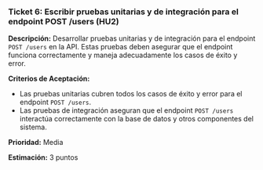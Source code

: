 ### **Ticket 6: Escribir pruebas unitarias y de integración para el endpoint POST /users (HU2)**

**Descripción:**
Desarrollar pruebas unitarias y de integración para el endpoint `POST /users` en la API. Estas pruebas deben asegurar que el endpoint funciona correctamente y maneja adecuadamente los casos de éxito y error.

**Criterios de Aceptación:**
- Las pruebas unitarias cubren todos los casos de éxito y error para el endpoint `POST /users`.
- Las pruebas de integración aseguran que el endpoint `POST /users` interactúa correctamente con la base de datos y otros componentes del sistema.

**Prioridad:**
Media

**Estimación:**
3 puntos